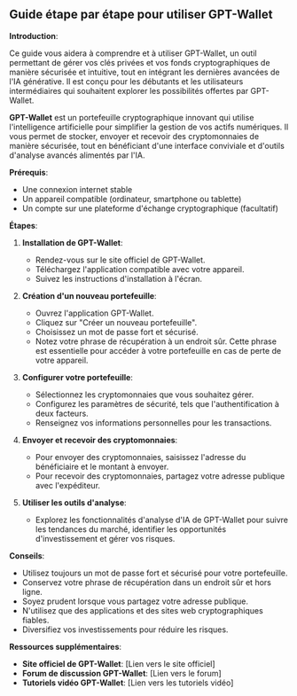 ##  Guide étape par étape pour utiliser GPT-Wallet 

**Introduction**:

Ce guide vous aidera à comprendre et à utiliser GPT-Wallet, un outil permettant de gérer vos clés privées et vos fonds cryptographiques de manière sécurisée et intuitive, tout en intégrant les dernières avancées de l'IA générative. Il est conçu pour les débutants et les utilisateurs intermédiaires qui souhaitent explorer les possibilités offertes par GPT-Wallet.

**GPT-Wallet** est un portefeuille cryptographique innovant qui utilise l'intelligence artificielle pour simplifier la gestion de vos actifs numériques. Il vous permet de stocker, envoyer et recevoir des cryptomonnaies de manière sécurisée, tout en bénéficiant d'une interface conviviale et d'outils d'analyse avancés alimentés par l'IA.

**Prérequis**:

* Une connexion internet stable
* Un appareil compatible (ordinateur, smartphone ou tablette)
* Un compte sur une plateforme d'échange cryptographique (facultatif)

**Étapes**:

1. **Installation de GPT-Wallet**:
    * Rendez-vous sur le site officiel de GPT-Wallet.
    * Téléchargez l'application compatible avec votre appareil.
    * Suivez les instructions d'installation à l'écran.

2. **Création d'un nouveau portefeuille**:
    * Ouvrez l'application GPT-Wallet.
    * Cliquez sur "Créer un nouveau portefeuille".
    * Choisissez un mot de passe fort et sécurisé.
    * Notez votre phrase de récupération à un endroit sûr. Cette phrase est essentielle pour accéder à votre portefeuille en cas de perte de votre appareil.

3. **Configurer votre portefeuille**:
    * Sélectionnez les cryptomonnaies que vous souhaitez gérer.
    * Configurez les paramètres de sécurité, tels que l'authentification à deux facteurs.
    * Renseignez vos informations personnelles pour les transactions.

4. **Envoyer et recevoir des cryptomonnaies**:
    * Pour envoyer des cryptomonnaies, saisissez l'adresse du bénéficiaire et le montant à envoyer.
    * Pour recevoir des cryptomonnaies, partagez votre adresse publique avec l'expéditeur.

5. **Utiliser les outils d'analyse**:
    * Explorez les fonctionnalités d'analyse d'IA de GPT-Wallet pour suivre les tendances du marché, identifier les opportunités d'investissement et gérer vos risques.

**Conseils**:

* Utilisez toujours un mot de passe fort et sécurisé pour votre portefeuille.
* Conservez votre phrase de récupération dans un endroit sûr et hors ligne.
* Soyez prudent lorsque vous partagez votre adresse publique.
* N'utilisez que des applications et des sites web cryptographiques fiables.
* Diversifiez vos investissements pour réduire les risques.

**Ressources supplémentaires**:

* **Site officiel de GPT-Wallet**: [Lien vers le site officiel]
* **Forum de discussion GPT-Wallet**: [Lien vers le forum]
* **Tutoriels vidéo GPT-Wallet**: [Lien vers les tutoriels vidéo]



